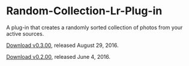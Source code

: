 # Random-Collection-Lr-Plug-in
A plug-in that creates a randomly sorted collection of photos from your active sources.

[Download v0.3.00](https://github.com/hotdogs4life/Random-Collection-Lr-Plug-in/releases/download/v0.3.00/RandomSet.0.3.00.lrplugin.zip), released August 29, 2016.

[Download v0.2.00](https://github.com/hotdogs4life/Random-Collection-Lr-Plug-in/releases/download/v0.2.00/RandomSet.0.2.00.lrplugin.zip), released June 4, 2016.
